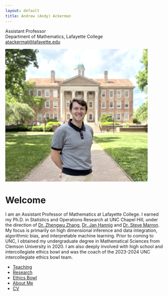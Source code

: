 ```yaml
---
layout: default
title: Andrew (Andy) Ackerman
---
```


Assistant Professor   
Department of Mathematics, Lafayette College    
atackermat@lafayette.edu

<img src="pictures/prof4.png" width="450" />


# Welcome
I am an Assistant Professor of Mathematics at Lafayette College.  I earned my Ph.D. in Statistics and Operations Research at UNC Chapel Hill, under the direction of [Dr. Zhengwu Zhang](https://zhengwu.github.io/), [Dr. Jan Hannig](https://hannig.cloudapps.unc.edu/) and [Dr. Steve Marron](https://marron.web.unc.edu/).  My focus is primarily on high dimensional inference and data integration, algorithmic bias, and interpretable machine learning.  Prior to coming to UNC, I obtained my undergraduate degree in Mathematical Sciences from Clemson University in 2020.  I am also deeply involved with high school and intercollegiate ethics bowl and was the coach of the 2023-2024 UNC intercollegiate ethics bowl team. 

- [Teaching](teaching.md)
- [Research](research.md)
- [Ethics Bowl](ethicsbowl.md)
- [About Me](about.md)
- [CV](CV.md)
  


